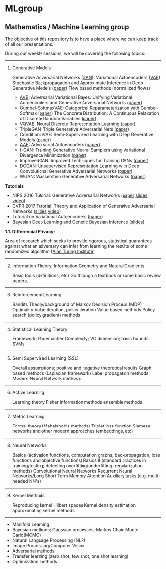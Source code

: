 # MLgroup

Mathematics / Machine Learning group
---

The objective of this repository is to have a place where we can keep track of all our presentations.

During our weekly sessions, we will be covering the following topics:

---
1. Generative Models

    Generative Adversarial Networks ([GAN](https://arxiv.org/abs/1406.2661)).
    Variational Autoencoders ([VAE](https://arxiv.org/abs/1312.6114))
    Stochastic Backpropagation and Approximate Inference in Deep Generative Models ([paper](https://arxiv.org/abs/1401.4082))
    Flow based methods (normalized flows)
    * [AVB](AVB): Adversarial Variational Bayes: Unifying Variational Autoencoders and Generative Adversarial Networks ([paper](https://arxiv.org/abs/1701.04722))
    * [Gumbel-SoftmaxVAE](Gumbel-SoftmaxVAE): Categorical Reparameterization with Gumbel-Softmax ([paper](https://arxiv.org/abs/1611.01144))
    The Concrete Distribution: A Continuous Relaxation of Discrete Random Variables ([paper](https://arxiv.org/abs/1611.00712))
    * VQVAE: Neural Discrete Representation Learning ([paper](https://arxiv.org/abs/1711.00937))
    * TripleGAN: Triple Generative Adversarial Nets ([paper](https://arxiv.org/abs/1703.02291))
    * ConditionalVAE: Semi-Supervised Learning with Deep Generative Models ([paper](https://arxiv.org/abs/1406.5298))
    * [AAE](AAE): Adversarial Autoencoders ([paper](https://arxiv.org/abs/1511.05644))
    * f-GAN: Training Generative Neural Samplers using Variational Divergence Minimization ([paper](https://arxiv.org/abs/1606.00709))
    * ImprovedGAN: Improved Techniques for Training GANs ([paper](https://arxiv.org/abs/1606.03498))
    * [DCGAN](DCGAN): Unsupervised Representation Learning with Deep Convolutional Generative Adversarial Networks ([paper](https://arxiv.org/abs/1511.06434))
    * WGAN: Wasserstein Generative Adversarial Networks ([paper](http://proceedings.mlr.press/v70/arjovsky17a.html))


**Tutorials**
* NIPS 2016 Tutorial: Generative Adversarial Networks ([paper](https://arxiv.org/abs/1701.00160) [slides](https://media.nips.cc/Conferences/2016/Slides/6202-Slides.pdf) [video](https://channel9.msdn.com/Events/Neural-Information-Processing-Systems-Conference/Neural-Information-Processing-Systems-Conference-NIPS-2016/Generative-Adversarial-Networks))
* CVPR 2017 Tutorial: Theory and Application of Generative Adversarial Networks ([slides](https://raw.githubusercontent.com/mingyuliutw/cvpr2017_gan_tutorial/master/gan_tutorial.pdf) [video](https://www.youtube.com/watch?v=KudkR-fFu_8))
* Tutorial on Variational Autoencoders ([paper](https://arxiv.org/abs/1606.05908))
* Bayesian Deep Learning and Generic Bayesian Inference ([slides](https://www.dropbox.com/s/xcawad601yplnm5/blei.pdf?dl=0))


**1.1. Differencial Privacy:**  

Area of research which seeks to provide rigorous, statistical guarantees against what an adversary can infer from learning the results of some randomized algorithm ([Alan Turing Institute](https://borjaballe.github.io/slides/dp-tutorial-long.pdf))

---
2. Information Theory, Information Geometry and Natural Gradients

    Basic tools (definitions, etc)
    Go through a textbook or some basic review papers.
---
3. Reinforcement Learning

    Bandits
    Theory/background of Markov Decision Process (MDP)
    Optimality
    Value iteration, policy iteration
    Value based methods
    Policy search (policy gradient) methods
---
 4. Statistical Learning Theory

    Framework; Rademacher Complexity; VC dimension; basic bounds
    SVMs
---
 5. Semi Supervised Learning (SSL)

    Overall assumptions; positive and negative theoretical results
    Graph based methods (Laplacian framework)
    Label propagation methods
    Modern Neural Network methods
---
 6. Active Learning

    Learning theory
    Fisher information methods
    ensemble methods
---
 7. Metric Learning

    Formal theory (Mahalanobis methods)
    Triplet loss function
    Siamese networks and other modern approaches (embeddings, etc)
---
 8. Neural Networks

    Basics (activation functions, computation graphs, backpropagation, loss functions and objective functions)
    Basics II (standard practices in training/testing; detecting overfitting/underfitting; regularization methods)
    Convolutional Neural Networks 
    Recurrent Neural Networks/Long Short Term Memory
    Attention
    Auxiliary tasks (e.g. multi-headed NN's)
---
 9. Kernel Methods

    Reproducing kernel Hilbert spaces
    Kernel density estimation
    approximating kernel methods
---
- Manifold Learning
- Bayesian methods; Gaussian processes; Markov Chain Monte Carlo(MCMC)
- Natural Language Processing (NLP) 
- Image Processing/Computer Vision
- Adversarial methods
- Transfer learning (zero shot, few shot, one shot learning)
- Optimization methods
